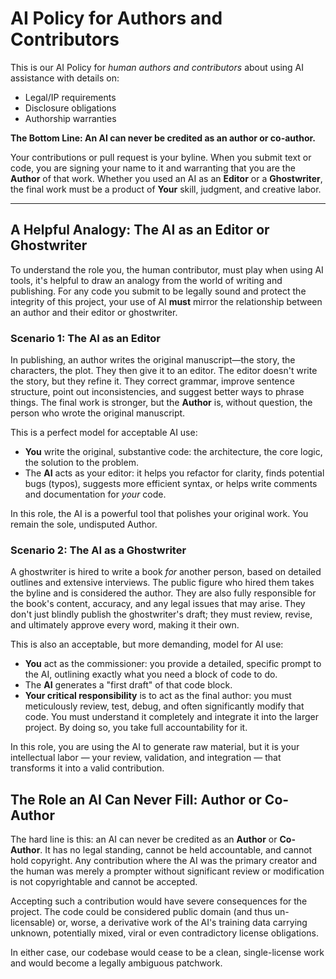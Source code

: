 # AI Policy for Authors and Contributors

This is our AI Policy for _human authors and contributors_ about
using AI assistance with details on:

- Legal/IP requirements
- Disclosure obligations
- Authorship warranties

**The Bottom Line: An AI can never be credited as an author or
co-author.**

Your contributions or pull request is your byline. When you submit
text or code, you are signing your name to it and warranting that
you are the **Author** of that work. Whether you used an AI as an
**Editor** or a **Ghostwriter**, the final work must be a product
of **Your** skill, judgment, and creative labor.

---

## A Helpful Analogy: The AI as an Editor or Ghostwriter

To understand the role you, the human contributor, must play when
using AI tools, it's helpful to draw an analogy from the world of
writing and publishing. For any code you submit to be legally
sound and protect the integrity of this project, your use of AI
**must** mirror the relationship between an author and their
editor or ghostwriter.

### Scenario 1: The AI as an Editor

In publishing, an author writes the original manuscript—the
story, the characters, the plot. They then give it to an editor.
The editor doesn't write the story, but they refine it. They
correct grammar, improve sentence structure, point out
inconsistencies, and suggest better ways to phrase things. The
final work is stronger, but the **Author** is, without question,
the person who wrote the original manuscript.

This is a perfect model for acceptable AI use:

- **You** write the original, substantive code: the architecture,
  the core logic, the solution to the problem.
- The **AI** acts as your editor: it helps you refactor for
  clarity, finds potential bugs (typos), suggests more efficient
  syntax, or helps write comments and documentation for _your_
  code.

In this role, the AI is a powerful tool that polishes your
original work. You remain the sole, undisputed Author.

### Scenario 2: The AI as a Ghostwriter

A ghostwriter is hired to write a book _for_ another person,
based on detailed outlines and extensive interviews. The public
figure who hired them takes the byline and is considered the
author. They are also fully responsible for the book's content,
accuracy, and any legal issues that may arise. They don't just
blindly publish the ghostwriter's draft; they must review,
revise, and ultimately approve every word, making it their own.

This is also an acceptable, but more demanding, model for AI use:

- **You** act as the commissioner: you provide a detailed,
  specific prompt to the AI, outlining exactly what you need a
  block of code to do.
- The **AI** generates a "first draft" of that code block.
- **Your critical responsibility** is to act as the final author:
  you must meticulously review, test, debug, and often
  significantly modify that code. You must understand it
  completely and integrate it into the larger project. By doing
  so, you take full accountability for it.

In this role, you are using the AI to generate raw material, but
it is your intellectual labor — your review, validation, and
integration — that transforms it into a valid contribution.

## The Role an AI Can Never Fill: Author or Co-Author

The hard line is this: an AI can never be credited as an
**Author** or **Co-Author**. It has no legal standing, cannot be
held accountable, and cannot hold copyright. Any contribution
where the AI was the primary creator and the human was merely a
prompter without significant review or modification is not
copyrightable and cannot be accepted.

Accepting such a contribution would have severe consequences for
the project. The code could be considered public domain (and thus
un-licensable) or, worse, a derivative work of the AI's training
data carrying unknown, potentially mixed, viral or even
contradictory license obligations.

In either case, our codebase would cease to be a clean,
single-license work and would become a legally ambiguous
patchwork.
